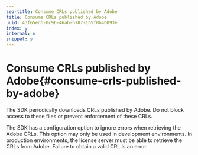 ```yaml
---
seo-title: Consume CRLs published by Adobe
title: Consume CRLs published by Adobe
uuid: 43f65edb-0c96-46ab-b787-1b5f0b4b093e
index: y
internal: n
snippet: y
---
```


# Consume CRLs published by Adobe{#consume-crls-published-by-adobe}

The SDK periodically downloads CRLs published by Adobe. Do not block access to these files or prevent enforcement of these CRLs.

The SDK has a configuration option to ignore errors when retrieving the Adobe CRLs. This option may only be used in development environments. In production environments, the license server must be able to retrieve the CRLs from Adobe. Failure to obtain a valid CRL is an error. 
